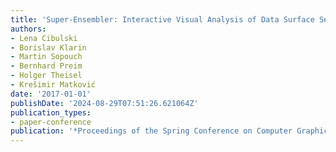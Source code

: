 ```yaml
---
title: 'Super-Ensembler: Interactive Visual Analysis of Data Surface Sets'
authors:
- Lena Cibulski
- Borislav Klarin
- Martin Sopouch
- Bernhard Preim
- Holger Theisel
- Krešimir Matković
date: '2017-01-01'
publishDate: '2024-08-29T07:51:26.621064Z'
publication_types:
- paper-conference
publication: '*Proceedings of the Spring Conference on Computer Graphics*'
---
```

